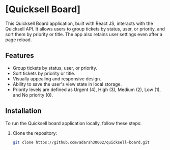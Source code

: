 # [Quicksell Board]

This Quicksell Board application, built with React JS, interacts with the Quicksell API. It allows users to group tickets by status, user, or priority, and sort them by priority or title. The app also retains user settings even after a page reload.

## Features

- Group tickets by status, user, or priority.
- Sort tickets by priority or title.
- Visually appealing and responsive design.
- Ability to save the user's view state in local storage.
- Priority levels are defined as Urgent (4), High (3), Medium (2), Low (1), and No priority (0).


## Installation

To run the Quicksell board application locally, follow these steps:

1. Clone the repository:
   ```bash
   git clone https://github.com/adarsh30002/quicksell-board.git
